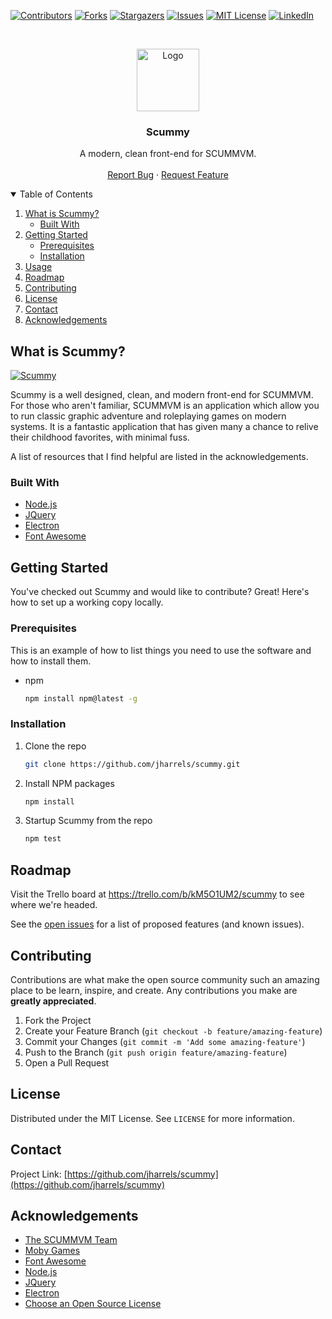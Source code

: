 [![Contributors][contributors-shield]][contributors-url]
[![Forks][forks-shield]][forks-url]
[![Stargazers][stars-shield]][stars-url]
[![Issues][issues-shield]][issues-url]
[![MIT License][license-shield]][license-url]
[![LinkedIn][linkedin-shield]][linkedin-url]



<!-- PROJECT LOGO -->
<br />
<p align="center">
  <a href="https://github.com/jharrels/scummy">
    <img src="https://j-topia.com/images/scummy_logo.png" alt="Logo" width="100" height="100">
  </a>

  <h3 align="center">Scummy</h3>

  <p align="center">
    A modern, clean front-end for SCUMMVM.
    <br />
    <br />
    <a href="https://github.com/jharrels/scummy/issues">Report Bug</a>
    ·
    <a href="https://github.com/jharrels/scummy/issues">Request Feature</a>
  </p>
</p>



<!-- TABLE OF CONTENTS -->
<details open="open">
  <summary>Table of Contents</summary>
  <ol>
    <li>
      <a href="#about-the-project">What is Scummy?</a>
      <ul>
        <li><a href="#built-with">Built With</a></li>
      </ul>
    </li>
    <li>
      <a href="#getting-started">Getting Started</a>
      <ul>
        <li><a href="#prerequisites">Prerequisites</a></li>
        <li><a href="#installation">Installation</a></li>
      </ul>
    </li>
    <li><a href="#usage">Usage</a></li>
    <li><a href="#roadmap">Roadmap</a></li>
    <li><a href="#contributing">Contributing</a></li>
    <li><a href="#license">License</a></li>
    <li><a href="#contact">Contact</a></li>
    <li><a href="#acknowledgements">Acknowledgements</a></li>
  </ol>
</details>



<!-- ABOUT THE PROJECT -->
## What is Scummy?

[![Scummy][scummy-gallery]](https://j-topia.com/images/scummy_gallery.png)

Scummy is a well designed, clean, and modern front-end for SCUMMVM. For those who aren't familiar, SCUMMVM is an application which allow you to run classic graphic adventure and roleplaying games on modern systems. It is a fantastic application that has given many a chance to relive their childhood favorites, with minimal fuss.

A list of resources that I find helpful are listed in the acknowledgements.

### Built With

* [Node.js](https://nodejs.org)
* [JQuery](https://jquery.com)
* [Electron](https://www.electronjs.org)
* [Font Awesome](https://fontawesome.com)



<!-- GETTING STARTED -->
## Getting Started

You've checked out Scummy and would like to contribute? Great! Here's how to set up a working copy locally.

### Prerequisites

This is an example of how to list things you need to use the software and how to install them.
* npm
  ```sh
  npm install npm@latest -g
  ```

### Installation

1. Clone the repo
   ```sh
   git clone https://github.com/jharrels/scummy.git
   ```
3. Install NPM packages
   ```sh
   npm install
   ```
4. Startup Scummy from the repo
   ```sh
   npm test
   ```



<!-- ROADMAP -->
## Roadmap
Visit the Trello board at https://trello.com/b/kM5O1UM2/scummy to see where we're headed.

See the [open issues](https://github.com/jharrels/scummy/issues) for a list of proposed features (and known issues).



<!-- CONTRIBUTING -->
## Contributing

Contributions are what make the open source community such an amazing place to be learn, inspire, and create. Any contributions you make are **greatly appreciated**.

1. Fork the Project
2. Create your Feature Branch (`git checkout -b feature/amazing-feature`)
3. Commit your Changes (`git commit -m 'Add some amazing-feature'`)
4. Push to the Branch (`git push origin feature/amazing-feature`)
5. Open a Pull Request



<!-- LICENSE -->
## License

Distributed under the MIT License. See `LICENSE` for more information.



<!-- CONTACT -->
## Contact

Project Link: [https://github.com/jharrels/scummy](https://github.com/jharrels/scummy)



<!-- ACKNOWLEDGEMENTS -->
## Acknowledgements
* [The SCUMMVM Team](https://scummvm.org)
* [Moby Games](https://www.mobygames.com)
* [Font Awesome](https://fontawesome.com)
* [Node.js](https://nodejs.org)
* [JQuery](https://jquery.com)
* [Electron](https://www.electronjs.org)
* [Choose an Open Source License](https://choosealicense.com)




<!-- MARKDOWN LINKS & IMAGES -->
<!-- https://www.markdownguide.org/basic-syntax/#reference-style-links -->
[contributors-shield]: https://img.shields.io/github/contributors/jharrels/scummy.svg?style=for-the-badge
[contributors-url]: https://github.com/jharrels/scummy/graphs/contributors
[forks-shield]: https://img.shields.io/github/forks/jharrels/scummy.svg?style=for-the-badge
[forks-url]: https://github.com/jharrels/scummy/network/members
[stars-shield]: https://img.shields.io/github/stars/jharrels/scummy.svg?style=for-the-badge
[stars-url]: https://github.com/jharrels/scummy/stargazers
[issues-shield]: https://img.shields.io/github/issues/jharrels/scummy.svg?style=for-the-badge
[issues-url]: https://github.com/jharrels/scummy/issues
[license-shield]: https://img.shields.io/github/license/jharrels/scummy.svg?style=for-the-badge
[license-url]: https://github.com/jharrels/scummy/blob/master/LICENSE
[linkedin-shield]: https://img.shields.io/badge/-LinkedIn-black.svg?style=for-the-badge&logo=linkedin&colorB=555
[linkedin-url]: https://www.linkedin.com/in/justin-harrelson-a7b18549
[scummy-gallery]: https://j-topia.com/images/scummy_gallery.png
